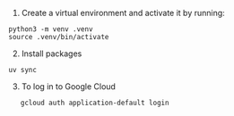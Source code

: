 1. Create a virtual environment and activate it by running:

```shell
python3 -m venv .venv
source .venv/bin/activate
```
2. Install packages

```shell
uv sync
```

3. To log in to Google Cloud

```shell
   gcloud auth application-default login   
```